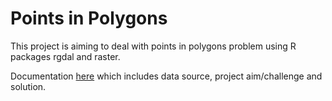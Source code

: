 # Points in Polygons

This project is aiming to deal with points in polygons problem using R packages rgdal and raster.

Documentation [here](https://docs.google.com/presentation/d/1eEIXFx-AfAtj-sJxPap0-zpC2imzh6CHdvoZ5ozQJY4/edit?usp=sharing) which includes data source, project aim/challenge and solution. 
